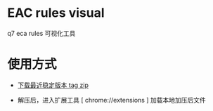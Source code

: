 # EAC rules visual

q7 eca rules 可视化工具

# 使用方式

- [下载最近稳定版本 tag zip](http://gitlab.q7link.com/yang.yang/devtools-example/-/tags)

- 解压后，进入扩展工具 [ chrome://extensions ] 加载本地加压后文件
